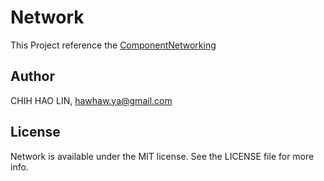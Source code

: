 # Network

This Project reference the [ComponentNetworking](https://github.com/onevcat/ComponentNetworking)


## Author

CHIH HAO LIN, hawhaw.ya@gmail.com

## License

Network is available under the MIT license. See the LICENSE file for more info.
